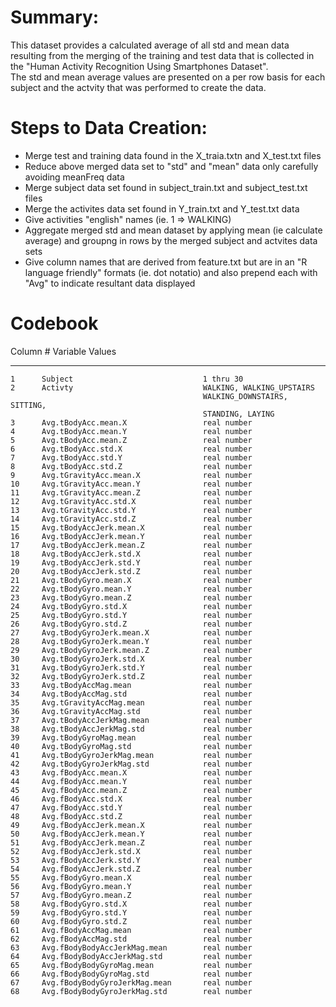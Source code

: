 # Summary:  
   This dataset provides a calculated average of all std and mean data
   resulting from the merging of the training and test data that is 
   collected in the "Human Activity Recognition Using Smartphones Dataset".      
   The std and mean average values are presented on a per row basis for 
   each subject and the actvity that was performed to create the data. 
            
# Steps to Data Creation: 
  * Merge test and training data found in the X_traia.txtn and X_test.txt files
  * Reduce above merged data set to "std" and "mean" data only carefully avoiding meanFreq data
  * Merge subject data set found in subject_train.txt and subject_test.txt files
  * Merge the activites data set found in Y_train.txt and Y_test.txt data
  * Give activities "english" names (ie. 1 => WALKING)
  * Aggregate merged std and mean dataset by applying mean (ie calculate average) and groupng in rows by the merged subject and actvites data sets        
  * Give column names that are derived from feature.txt but are in an "R language friendly" formats (ie. dot notatio) and also prepend each with "Avg" to indicate resultant data displayed 

# Codebook    

 Column #  Variable                            Values
 --------  ---------------------------------   -----------
    1      Subject                             1 thru 30
    2      Activty                             WALKING, WALKING_UPSTAIRS
                                               WALKING_DOWNSTAIRS, SITTING,
                                               STANDING, LAYING
    3      Avg.tBodyAcc.mean.X                 real number
    4      Avg.tBodyAcc.mean.Y                 real number
    5      Avg.tBodyAcc.mean.Z                 real number
    6      Avg.tBodyAcc.std.X                  real number
    7      Avg.tBodyAcc.std.Y                  real number
    8      Avg.tBodyAcc.std.Z                  real number
    9      Avg.tGravityAcc.mean.X              real number
    10     Avg.tGravityAcc.mean.Y              real number
    11     Avg.tGravityAcc.mean.Z              real number
    12     Avg.tGravityAcc.std.X               real number
    13     Avg.tGravityAcc.std.Y               real number
    14     Avg.tGravityAcc.std.Z               real number
    15     Avg.tBodyAccJerk.mean.X             real number
    16     Avg.tBodyAccJerk.mean.Y             real number
    17     Avg.tBodyAccJerk.mean.Z             real number
    18     Avg.tBodyAccJerk.std.X              real number
    19     Avg.tBodyAccJerk.std.Y              real number
    20     Avg.tBodyAccJerk.std.Z              real number
    21     Avg.tBodyGyro.mean.X                real number
    22     Avg.tBodyGyro.mean.Y                real number
    23     Avg.tBodyGyro.mean.Z                real number
    24     Avg.tBodyGyro.std.X                 real number
    25     Avg.tBodyGyro.std.Y                 real number
    26     Avg.tBodyGyro.std.Z                 real number
    27     Avg.tBodyGyroJerk.mean.X            real number
    28     Avg.tBodyGyroJerk.mean.Y            real number
    29     Avg.tBodyGyroJerk.mean.Z            real number
    30     Avg.tBodyGyroJerk.std.X             real number
    31     Avg.tBodyGyroJerk.std.Y             real number
    32     Avg.tBodyGyroJerk.std.Z             real number
    33     Avg.tBodyAccMag.mean                real number
    34     Avg.tBodyAccMag.std                 real number
    35     Avg.tGravityAccMag.mean             real number
    36     Avg.tGravityAccMag.std              real number
    37     Avg.tBodyAccJerkMag.mean            real number
    38     Avg.tBodyAccJerkMag.std             real number
    39     Avg.tBodyGyroMag.mean               real number
    40     Avg.tBodyGyroMag.std                real number
    41     Avg.tBodyGyroJerkMag.mean           real number
    42     Avg.tBodyGyroJerkMag.std            real number
    43     Avg.fBodyAcc.mean.X                 real number
    44     Avg.fBodyAcc.mean.Y                 real number
    45     Avg.fBodyAcc.mean.Z                 real number
    46     Avg.fBodyAcc.std.X                  real number
    47     Avg.fBodyAcc.std.Y                  real number
    48     Avg.fBodyAcc.std.Z                  real number
    49     Avg.fBodyAccJerk.mean.X             real number
    50     Avg.fBodyAccJerk.mean.Y             real number
    51     Avg.fBodyAccJerk.mean.Z             real number
    52     Avg.fBodyAccJerk.std.X              real number
    53     Avg.fBodyAccJerk.std.Y              real number
    54     Avg.fBodyAccJerk.std.Z              real number
    55     Avg.fBodyGyro.mean.X                real number
    56     Avg.fBodyGyro.mean.Y                real number
    57     Avg.fBodyGyro.mean.Z                real number
    58     Avg.fBodyGyro.std.X                 real number
    59     Avg.fBodyGyro.std.Y                 real number
    60     Avg.fBodyGyro.std.Z                 real number
    61     Avg.fBodyAccMag.mean                real number
    62     Avg.fBodyAccMag.std                 real number
    63     Avg.fBodyBodyAccJerkMag.mean        real number
    64     Avg.fBodyBodyAccJerkMag.std         real number
    65     Avg.fBodyBodyGyroMag.mean           real number
    66     Avg.fBodyBodyGyroMag.std            real number
    67     Avg.fBodyBodyGyroJerkMag.mean       real number
    68     Avg.fBodyBodyGyroJerkMag.std        real number
